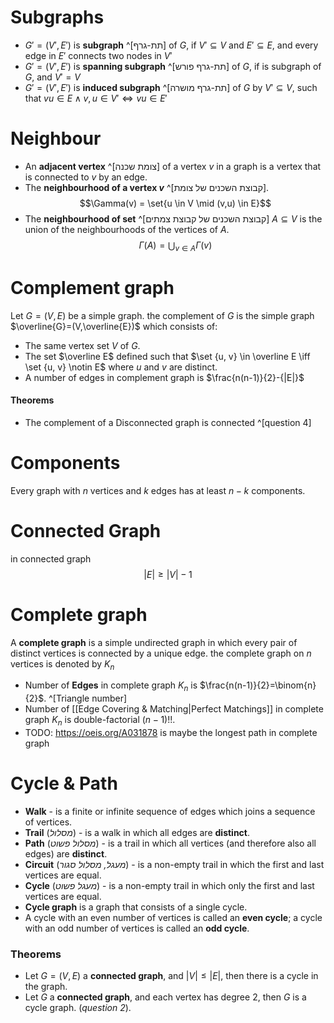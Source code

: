 # Subgraphs

- $G'=(V',E')$ is **subgraph** ^[תת-גרף] of $G$, if $V'\subseteq{V}$ and $E'\subseteq{E}$, and every edge in $E'$ connects two nodes in $V'$
- $G'=(V',E')$ is **spanning subgraph** ^[תת-גרף פורש] of $G$, if is subgraph of $G$, and $V'=V$
- $G'=(V',E')$ is **induced subgraph** ^[תת-גרף מושרה] of $G$ by $V'\subseteq{V}$, such that $vu\in{E} \land {v,u {\in{V'} \iff vu\in{E'}}}$  

# Neighbour

- An **adjacent vertex** ^[צומת שכנה] of a vertex $v$ in a graph is a vertex that is connected to $v$ by an edge. 
- The **neighbourhood of a vertex $v$** ^[קבוצת השכנים של צומת]. $$\Gamma(v) = \set{u \in V \mid (v,u) \in E}$$
- The **neighbourhood of set** ^[קבוצת השכנים של קבוצת צמתים] $A\subseteq{V}$ is the union of the neighbourhoods of the vertices of $A$. $$\Gamma(A)=\bigcup_{v\in{A}}\Gamma(v)$$
# Complement graph

Let $G=(V,E)$ be a simple graph.
the complement of $G$ is the simple graph $\overline{G}=(V,\overline{E})$ which consists of:

- The same vertex set $V$ of $G$.
- The set $\overline E$ defined such that $\set {u, v} \in \overline E \iff \set {u, v} \notin E$ where $u$ and $v$ are distinct.
- A number of edges in complement graph is $\frac{n(n-1)}{2}-{|E|}$

#### Theorems 
- The complement of a Disconnected graph is connected ^[question 4]

# Components
Every graph with $n$ vertices and $k$ edges has at least $n-k$ components.

# Connected Graph
in connected graph  $$|E| \geq |V|-1$$
# Complete graph
A **complete graph** is a simple undirected graph in which every pair of distinct vertices is connected by a unique edge. the complete graph on $n$ vertices is denoted by $K_n$

- Number of **Edges** in complete graph $K_n$ is $\frac{n(n-1)}{2}=\binom{n}{2}$. ^[Triangle number]
- Number of [[Edge Covering & Matching|Perfect Matchings]] in complete graph $K_n$ is double-factorial $(n-1)!!$.
- TODO: https://oeis.org/A031878 is maybe the longest path in complete graph 

# Cycle & Path
- **Walk** - is a finite or infinite sequence of edges which joins a sequence of vertices. 
- **Trail** (*מסלול*) - is a walk in which all edges are **distinct**.
- **Path** (*מסלול פשוט*) - is a trail in which all vertices (and therefore also all edges) are **distinct**.
- **Circuit** (*מעגל, מסלול סגור*) - is a non-empty trail in which the first and last vertices are equal.
- **Cycle** (*מעגל פשוט*) - is a non-empty trail in which only the first and last vertices are equal.
- **Cycle graph** is a graph that consists of a single cycle.
- A cycle with an even number of vertices is called an **even cycle**; a cycle with an odd number of vertices is called an **odd cycle**.

### Theorems
- Let $G=(V,E)$ a **connected graph**, and $|V|\leq|E|$, then there is a cycle in the graph.
- Let $G$ a **connected graph**, and each vertex has degree 2, then $G$ is a cycle graph. (*question 2*).


